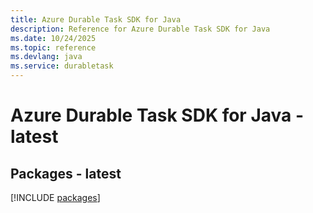 ```yaml
---
title: Azure Durable Task SDK for Java
description: Reference for Azure Durable Task SDK for Java
ms.date: 10/24/2025
ms.topic: reference
ms.devlang: java
ms.service: durabletask
---
```

# Azure Durable Task SDK for Java - latest
## Packages - latest
[!INCLUDE [packages](durable-task-index.md)]